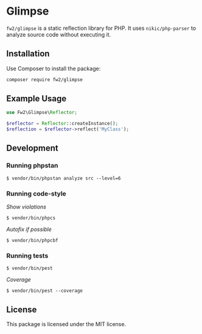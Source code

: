 
# Glimpse

`fw2/glimpse` is a static reflection library for PHP. It uses `nikic/php-parser` to analyze source code without executing it.

## Installation

Use Composer to install the package:

```bash
composer require fw2/glimpse
```

## Example Usage

```php
use Fw2\Glimpse\Reflector;

$reflector = Reflector::createInstance();
$reflection = $reflector->reflect('MyClass');
```

## Development

### Running phpstan

```shell
$ vendor/bin/phpstan analyze src --level=6
```

### Running code-style

*Show violations*

```shell
$ vendor/bin/phpcs
```

*Autofix if possible*

```shell
$ vendor/bin/phpcbf
```

### Running tests

```shell
$ vendor/bin/pest
```

*Coverage*

```shell
$ vendor/bin/pest --coverage
```

## License

This package is licensed under the MIT license.

